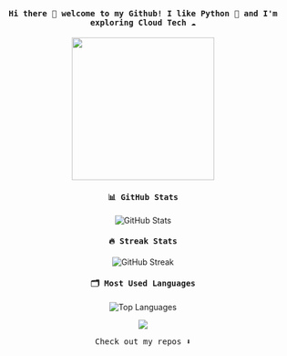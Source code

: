 <h4 align="center"><samp> Hi there 👋  welcome to my Github! I like Python 🐍 and I'm exploring Cloud Tech ☁️ </samp></h4>

<p align="center">
  <img width="250" src="https://media4.giphy.com/media/v1.Y2lkPTc5MGI3NjExMmdwNzZrOTB1Y3lkY2t5MzNjOG82N2M1NWdjejN0MWxzM29tM3FvaiZlcD12MV9pbnRlcm5hbF9naWZfYnlfaWQmY3Q9cw/PIoDTqScymsb7A6cN0/giphy.gif">
</p>

<h4 align="center"><samp> 📊 GitHub Stats </samp></h4>

<p align="center">
  <img src="https://github-readme-stats.vercel.app/api?username=deepashreeee&show_icons=true&theme=calm_pink&hide_border=true&bg_color=ffffff" alt="GitHub Stats" />
</p>

<h4 align="center"><samp> 🔥 Streak Stats </samp></h4>

<p align="center">
  <img src="https://github-readme-streak-stats.herokuapp.com?user=deepashreeee&theme=calm_pink&hide_border=true&background=FFFFFF" alt="GitHub Streak" />
</p>

<h4 align="center"><samp> 🗂️ Most Used Languages </samp></h4>

<p align="center">
  <img src="https://github-readme-stats.vercel.app/api/top-langs/?username=deepashreeee&layout=compact&theme=calm_pink&hide_border=true&bg_color=ffffffe" alt="Top Languages" />
</p>

<p align="center">
<a href= "https://www.linkedin.com/in/dipashree311/"><img src="https://img.icons8.com/material-outlined/32/000000/linkedin.png"/></a>
</p>

<p align="center"><samp>
Check out my repos ⬇️  
  </samp>
</p>


<!--
**deepashreeee/deepashreeee** is a ✨ _special_ ✨ repository because its `README.md` (this file) appears on your GitHub profile.

Here are some ideas to get you started:

- 🔭 I’m currently working on ...
- 🌱 I’m currently learning ...
- 👯 I’m looking to collaborate on ...
- 🤔 I’m looking for help with ...
- 💬 Ask me about ...
- 📫 How to reach me: ...
- 😄 Pronouns: ...
- ⚡ Fun fact: ...
-->

